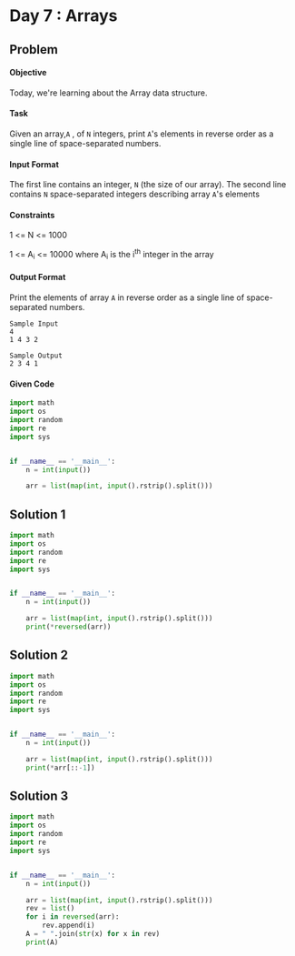 # Day 7 : Arrays
## Problem
#### Objective
Today, we're learning about the Array data structure.

#### Task
Given an array,`A` , of `N` integers, print `A`'s elements in reverse order as a single line of space-separated numbers.

#### Input Format
The first line contains an integer, `N` (the size of our array).
The second line contains `N` space-separated integers describing array `A`'s elements

#### Constraints
1 <= N <= 1000

1 <= A<sub>i</sub> <= 10000 where A<sub>i</sub> is the i<sup>th</sup> integer in the array

#### Output Format
Print the elements of array `A` in reverse order as a single line of space-separated numbers.

```
Sample Input
4
1 4 3 2
```

```
Sample Output
2 3 4 1
```

#### Given Code

```python
import math
import os
import random
import re
import sys


if __name__ == '__main__':
    n = int(input())

    arr = list(map(int, input().rstrip().split()))
```


## Solution 1

```python
import math
import os
import random
import re
import sys


if __name__ == '__main__':
    n = int(input())

    arr = list(map(int, input().rstrip().split()))
    print(*reversed(arr))
```


## Solution 2

```python
import math
import os
import random
import re
import sys


if __name__ == '__main__':
    n = int(input())

    arr = list(map(int, input().rstrip().split()))
    print(*arr[::-1])
```



## Solution 3

```python
import math
import os
import random
import re
import sys


if __name__ == '__main__':
    n = int(input())

    arr = list(map(int, input().rstrip().split()))
    rev = list()
    for i in reversed(arr):
        rev.append(i)
    A = " ".join(str(x) for x in rev)
    print(A)
```
